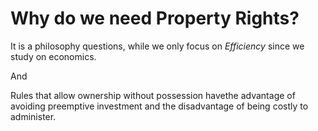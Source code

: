 # Why do we need Property Rights?

It is a philosophy questions, while we only focus on *Efficiency* since we study on economics.

And

Rules that allow ownership without possession havethe advantage of avoiding preemptive investment and the disadvantage of being costly to administer.

